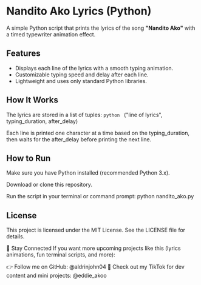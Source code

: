 # Nandito Ako Lyrics (Python)

A simple Python script that prints the lyrics of the song **"Nandito Ako"** with a timed typewriter animation effect.

## Features

- Displays each line of the lyrics with a smooth typing animation.
- Customizable typing speed and delay after each line.
- Lightweight and uses only standard Python libraries.

## How It Works

The lyrics are stored in a list of tuples:  ```python ```
("line of lyrics", typing_duration, after_delay)

Each line is printed one character at a time based on the typing_duration, then waits for the after_delay before printing the next line.

## How to Run
Make sure you have Python installed (recommended Python 3.x).

Download or clone this repository.

Run the script in your terminal or command prompt:
python nandito_ako.py

## License
This project is licensed under the MIT License. See the LICENSE file for details.

📣 Stay Connected
If you want more upcoming projects like this (lyrics animations, fun terminal scripts, and more):

👉 Follow me on GitHub: @aldrinjohn04
📱 Check out my TikTok for dev content and mini projects: @eddie_akoo
